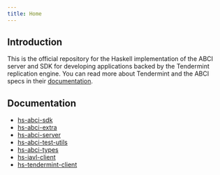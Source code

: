 ```yaml
---
title: Home
---
```


## Introduction

This is the official repository for the Haskell implementation of the ABCI server and
SDK for developing applications backed by the Tendermint replication engine. You can
read more about Tendermint and the ABCI specs in their [documentation](https://tendermint.com/docs/spec/abci/).

## Documentation

- [hs-abci-sdk](haddocks/hs-abci-sdk/)
- [hs-abci-extra](haddocks/hs-abci-extra/)
- [hs-abci-server](haddocks/hs-abci-server/)
- [hs-abci-test-utils](haddocks/hs-test-utils/)
- [hs-abci-types](haddocks/hs-abci-types/)
- [hs-iavl-client](haddocks/hs-iavl-client/)
- [hs-tendermint-client](haddocks/hs-tendermint-client/)
